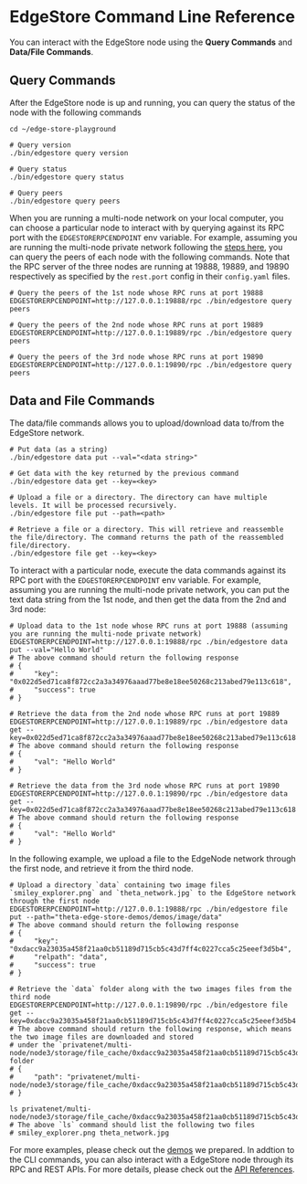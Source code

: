 # EdgeStore Command Line Reference

You can interact with the EdgeStore node using the **Query Commands** and **Data/File Commands**.

## Query Commands

After the EdgeStore node is up and running, you can query the status of the node with the following commands

```shell
cd ~/edge-store-playground

# Query version
./bin/edgestore query version

# Query status
./bin/edgestore query status

# Query peers
./bin/edgestore query peers
```

When you are running a multi-node network on your local computer, you can choose a particular node to interact with by querying against its RPC port with the `EDGESTORERPCENDPOINT` env variable. For example, assuming you are running the multi-node private network following the [steps here](./SETUP.md#launch-a-multi-node-edgestore-private-network), you can query the peers of each node with the following commands. Note that the RPC server of the three nodes are running at 19888, 19889, and 19890 respectively as specified by the `rest.port` config in their `config.yaml` files.

```shell
# Query the peers of the 1st node whose RPC runs at port 19888
EDGESTORERPCENDPOINT=http://127.0.0.1:19888/rpc ./bin/edgestore query peers

# Query the peers of the 2nd node whose RPC runs at port 19889
EDGESTORERPCENDPOINT=http://127.0.0.1:19889/rpc ./bin/edgestore query peers

# Query the peers of the 3rd node whose RPC runs at port 19890
EDGESTORERPCENDPOINT=http://127.0.0.1:19890/rpc ./bin/edgestore query peers
```

## Data and File Commands

The data/file commands allows you to upload/download data to/from the EdgeStore network.

```shell
# Put data (as a string)
./bin/edgestore data put --val="<data string>"

# Get data with the key returned by the previous command
./bin/edgestore data get --key=<key>

# Upload a file or a directory. The directory can have multiple levels. It will be processed recursively.
./bin/edgestore file put --path=<path>

# Retrieve a file or a directory. This will retrieve and reassemble the file/directory. The command returns the path of the reassembled file/directory.
./bin/edgestore file get --key=<key>
```

To interact with a particular node, execute the data commands against its RPC port with the `EDGESTORERPCENDPOINT` env variable. For example, assuming you are running the multi-node private network, you can put the text data string from the 1st node, and then get the data from the 2nd and 3rd node:

```shell
# Upload data to the 1st node whose RPC runs at port 19888 (assuming you are running the multi-node private network)
EDGESTORERPCENDPOINT=http://127.0.0.1:19888/rpc ./bin/edgestore data put --val="Hello World"
# The above command should return the following response
# {
#     "key": "0x022d5ed71ca8f872cc2a3a34976aaad77be8e18ee50268c213abed79e113c618",
#     "success": true
# }

# Retrieve the data from the 2nd node whose RPC runs at port 19889
EDGESTORERPCENDPOINT=http://127.0.0.1:19889/rpc ./bin/edgestore data get --key=0x022d5ed71ca8f872cc2a3a34976aaad77be8e18ee50268c213abed79e113c618
# The above command should return the following response
# {
#     "val": "Hello World"
# }

# Retrieve the data from the 3rd node whose RPC runs at port 19890 
EDGESTORERPCENDPOINT=http://127.0.0.1:19890/rpc ./bin/edgestore data get --key=0x022d5ed71ca8f872cc2a3a34976aaad77be8e18ee50268c213abed79e113c618
# The above command should return the following response
# {
#     "val": "Hello World"
# }
```

In the following example, we upload a file to the EdgeNode network through the first node, and retrieve it from the third node.

```shell
# Upload a directory `data` containing two image files `smiley_explorer.png` and `theta_network.jpg` to the EdgeStore network through the first node
EDGESTORERPCENDPOINT=http://127.0.0.1:19888/rpc ./bin/edgestore file put --path="theta-edge-store-demos/demos/image/data"
# The above command should return the following response
# {
#     "key": "0xdacc9a23035a458f21aa0cb51189d715cb5c43d7ff4c0227cca5c25eeef3d5b4",
#     "relpath": "data",
#     "success": true
# }

# Retrieve the `data` folder along with the two images files from the third node
EDGESTORERPCENDPOINT=http://127.0.0.1:19890/rpc ./bin/edgestore file get --key=0xdacc9a23035a458f21aa0cb51189d715cb5c43d7ff4c0227cca5c25eeef3d5b4
# The above command should return the following response, which means the two image files are downloaded and stored 
# under the `privatenet/multi-node/node3/storage/file_cache/0xdacc9a23035a458f21aa0cb51189d715cb5c43d7ff4c0227cca5c25eeef3d5b4/data` folder
# {
#     "path": "privatenet/multi-node/node3/storage/file_cache/0xdacc9a23035a458f21aa0cb51189d715cb5c43d7ff4c0227cca5c25eeef3d5b4/data"
# }

ls privatenet/multi-node/node3/storage/file_cache/0xdacc9a23035a458f21aa0cb51189d715cb5c43d7ff4c0227cca5c25eeef3d5b4/data
# The above `ls` command should list the following two files
# smiley_explorer.png theta_network.jpg
```

For more examples, please check out the [demos](../demos) we prepared. In addtion to the CLI commands, you can also interact with a EdgeStore node through its RPC and REST APIs. For more details, please check out the [API References](API.md#edgestore-api-reference).
